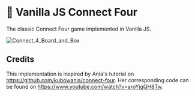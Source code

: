 # 🎲 Vanilla JS Connect Four

The classic Connect Four game implemented in Vanilla JS.

![Connect_4_Board_and_Box](https://user-images.githubusercontent.com/3323310/114816985-64403a80-9de3-11eb-97b1-fe9d60158bce.jpg)

## Credits

This implementation is inspired by Ania's tutorial on https://github.com/kubowania/connect-four. Her corresponding code can be found on https://www.youtube.com/watch?v=aroYjgQH8Tw.

